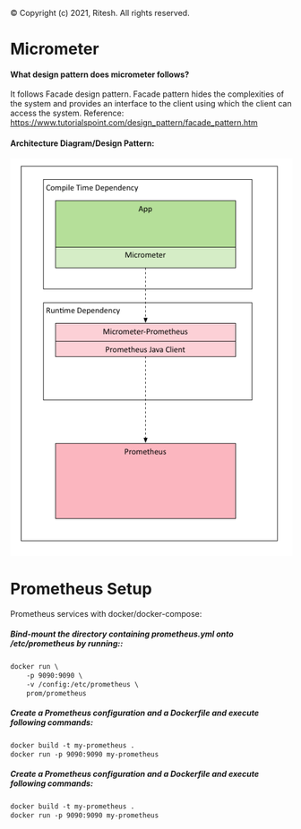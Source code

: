 &copy; Copyright (c) 2021, Ritesh. All rights reserved.
# Micrometer
#### What design pattern does micrometer follows?
It follows Facade design pattern. Facade pattern hides the complexities of the system and provides an interface to the client using which the client can access the system. 
Reference: https://www.tutorialspoint.com/design_pattern/facade_pattern.htm
#### Architecture Diagram/Design Pattern:
![Architecture](design-diagrams/Micrometer-Design-Pattern.png)


# Prometheus Setup 
Prometheus services with docker/docker-compose:
##### Bind-mount the directory containing prometheus.yml onto /etc/prometheus by running::
    docker run \
        -p 9090:9090 \
        -v /config:/etc/prometheus \
        prom/prometheus
##### Create a Prometheus configuration and a Dockerfile and execute following commands:
    docker build -t my-prometheus .
    docker run -p 9090:9090 my-prometheus

##### Create a Prometheus configuration and a Dockerfile and execute following commands:
    docker build -t my-prometheus .
    docker run -p 9090:9090 my-prometheus
 